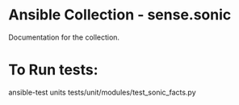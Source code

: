 # Ansible Collection - sense.sonic

Documentation for the collection.


# To Run tests:
 ansible-test units tests/unit/modules/test_sonic_facts.py
